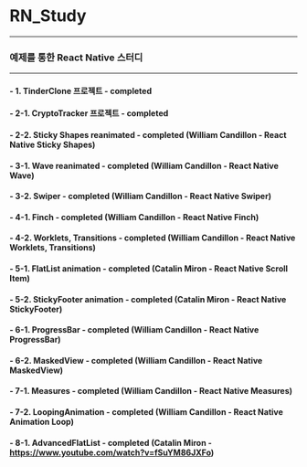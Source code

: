# RN_Study

---

### 예제를 통한 React Native 스터디

---

#### - 1. TinderClone 프로젝트 - completed

#### - 2-1. CryptoTracker 프로젝트 - completed

#### - 2-2. Sticky Shapes reanimated - completed (William Candillon - React Native Sticky Shapes)

#### - 3-1. Wave reanimated - completed (William Candillon - React Native Wave)

#### - 3-2. Swiper - completed (William Candillon - React Native Swiper)

#### - 4-1. Finch - completed (William Candillon - React Native Finch)

#### - 4-2. Worklets, Transitions - completed (William Candillon - React Native Worklets, Transitions)

#### - 5-1. FlatList animation - completed (Catalin Miron - React Native Scroll Item)

#### - 5-2. StickyFooter animation - completed (Catalin Miron - React Native StickyFooter)

#### - 6-1. ProgressBar - completed (William Candillon - React Native ProgressBar)

#### - 6-2. MaskedView - completed (William Candillon - React Native MaskedView)

#### - 7-1. Measures - completed (William Candillon - React Native Measures)

#### - 7-2. LoopingAnimation - completed (William Candillon - React Native Animation Loop)

#### - 8-1. AdvancedFlatList - completed (Catalin Miron - https://www.youtube.com/watch?v=fSuYM86JXFo)
